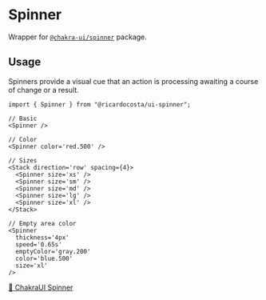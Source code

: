 # Spinner

Wrapper for [`@chakra-ui/spinner`](https://github.com/chakra-ui/chakra-ui/tree/main/packages/components/spinner) package.

## Usage

Spinners provide a visual cue that an action is processing awaiting a course of change or a result.

```tsx
import { Spinner } from "@ricardocosta/ui-spinner";

// Basic
<Spinner />

// Color
<Spinner color='red.500' />

// Sizes
<Stack direction='row' spacing={4}>
  <Spinner size='xs' />
  <Spinner size='sm' />
  <Spinner size='md' />
  <Spinner size='lg' />
  <Spinner size='xl' />
</Stack>

// Empty area color
<Spinner
  thickness='4px'
  speed='0.65s'
  emptyColor='gray.200'
  color='blue.500'
  size='xl'
/>
```

[🔗 ChakraUI Spinner](https://chakra-ui.com/docs/components/spinner)
